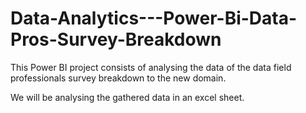 # Data-Analytics---Power-Bi-Data-Pros-Survey-Breakdown

This Power BI project consists of analysing the data of the data field professionals survey breakdown to the new domain.

We will be analysing the gathered data in an excel sheet. 
